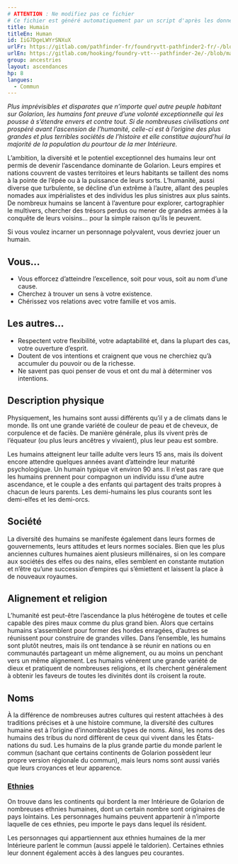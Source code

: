```yaml
---
# ATTENTION : Ne modifiez pas ce fichier
# Ce fichier est généré automatiquement par un script d'après les données du module Foundry VTT officiel et de sa traduction
title: Humain
titleEn: Human
id: IiG7DgeLWYrSNXuX
urlFr: https://gitlab.com/pathfinder-fr/foundryvtt-pathfinder2-fr/-/blob/master/data/ancestries/IiG7DgeLWYrSNXuX.htm
urlEn: https://gitlab.com/hooking/foundry-vtt---pathfinder-2e/-/blob/master/packs/data/ancestries.db/human.json
group: ancestries
layout: ascendances
hp: 8
langues:
  - Commun
---
```

*Plus imprévisibles et disparates que n’importe quel autre peuple habitant sur Golarion, les humains font preuve d’une volonté exceptionnelle qui les pousse à s’étendre envers et contre tout. Si de nombreuses civilisations ont prospéré avant l’ascension de l’humanité, celle-ci est à l’origine des plus grandes et plus terribles sociétés de l’histoire et elle constitue aujourd’hui la majorité de la population du pourtour de la mer Intérieure.*

L’ambition, la diversité et le potentiel exceptionnel des humains leur ont permis de devenir l’ascendance dominante de Golarion. Leurs empires et nations couvrent de vastes territoires et leurs habitants se taillent des noms à la pointe de l’épée ou à la puissance de leurs sorts. L’humanité, aussi diverse que turbulente, se décline d’un extrême à l’autre, allant des peuples nomades aux impérialistes et des individus les plus sinistres aux plus saints. De nombreux humains se lancent à l’aventure pour explorer, cartographier le multivers, chercher des trésors perdus ou mener de grandes armées à la conquête de leurs voisins... pour la simple raison qu’ils le peuvent.

Si vous voulez incarner un personnage polyvalent, vous devriez jouer un humain.

## Vous...

- Vous efforcez d’atteindre l’excellence, soit pour vous, soit au nom d’une cause.
- Cherchez à trouver un sens à votre existence.
- Chérissez vos relations avec votre famille et vos amis.

## Les autres...

- Respectent votre flexibilité, votre adaptabilité et, dans la plupart des cas, votre ouverture d’esprit.
- Doutent de vos intentions et craignent que vous ne cherchiez qu’à accumuler du pouvoir ou de la richesse.
- Ne savent pas quoi penser de vous et ont du mal à déterminer vos intentions.

## Description physique

Physiquement, les humains sont aussi différents qu’il y a de climats dans le monde. Ils ont une grande variété de couleur de peau et de cheveux, de corpulence et de faciès. De manière générale, plus ils vivent près de l’équateur (ou plus leurs ancêtres y vivaient), plus leur peau est sombre.

Les humains atteignent leur taille adulte vers leurs 15 ans, mais ils doivent encore attendre quelques années avant d’atteindre leur maturité psychologique. Un humain typique vit environ 90 ans. Il n’est pas rare que les humains prennent pour compagnon un individu issu d’une autre ascendance, et le couple a des enfants qui partagent des traits propres à chacun de leurs parents. Les demi-humains les plus courants sont les demi-elfes et les demi-orcs.

## Société

La diversité des humains se manifeste également dans leurs formes de gouvernements, leurs attitudes et leurs normes sociales. Bien que les plus anciennes cultures humaines aient plusieurs millénaires, si on les compare aux sociétés des elfes ou des nains, elles semblent en constante mutation et n’être qu’une succession d’empires qui s’émiettent et laissent la place à de nouveaux royaumes.

## Alignement et religion

L’humanité est peut-être l’ascendance la plus hétérogène de toutes et celle capable des pires maux comme du plus grand bien. Alors que certains humains s’assemblent pour former des hordes enragées, d’autres se réunissent pour construire de grandes villes. Dans l’ensemble, les humains sont plutôt neutres, mais ils ont tendance à se réunir en nations ou en communautés partageant un même alignement, ou au moins un penchant vers un même alignement. Les humains vénèrent une grande variété de dieux et pratiquent de nombreuses religions, et ils cherchent généralement à obtenir les faveurs de toutes les divinités dont ils croisent la route.

## Noms

À la différence de nombreuses autres cultures qui restent attachées à des traditions précises et à une histoire commune, la diversité des cultures humaine est à l’origine d’innombrables types de noms. Ainsi, les noms des humains des tribus du nord diffèrent de ceux qui vivent dans les États-nations du sud. Les humains de la plus grande partie du monde parlent le commun (sachant que certains continents de Golarion possèdent leur propre version régionale du commun), mais leurs noms sont aussi variés que leurs croyances et leur apparence.

### <span style="text-decoration: underline;">Ethnies

On trouve dans les continents qui bordent la mer Intérieure de Golarion de nombreuses ethnies humaines, dont un certain nombre sont originaires de pays lointains. Les personnages humains peuvent appartenir à n’importe laquelle de ces ethnies, peu importe le pays dans lequel ils résident.

Les personnages qui appartiennent aux ethnies humaines de la mer Intérieure parlent le commun (aussi appelé le taldorien). Certaines ethnies leur donnent également accès à des langues peu courantes.
